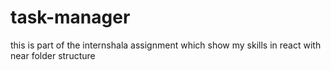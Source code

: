# task-manager
this is part of the internshala assignment which show my skills in react with near folder structure
